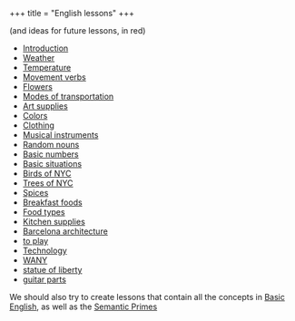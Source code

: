 +++
title = "English lessons"
+++

(and ideas for future lessons, in red)

  - [Introduction](/en/Introduction)
  - [Weather](/en/Weather)
  - [Temperature](/en/Temperature)
  - [Movement verbs](/en/Movement_verbs)
  - [Flowers](/en/Flowers)
  - [Modes of transportation](/en/Modes_of_transportation)
  - [Art supplies](/en/Art_supplies)
  - [Colors](/en/Colors)
  - [Clothing](/en/Clothing)
  - [Musical instruments](/en/Musical_instruments)
  - [Random nouns](/en/Random_nouns)
  - [Basic numbers](/en/Basic_numbers)
  - [Basic situations](/en/Basic_situations)
  - [Birds of NYC](/en/Birds_of_NYC)
  - [Trees of NYC](/en/Trees_of_NYC)
  - [Spices](/en/Spices)
  - [Breakfast foods](/en/Breakfast_foods)
  - [Food types](/en/Food)
  - [Kitchen supplies](/en/Kitchen_supplies)
  - [Barcelona architecture](/en/Barcelona_architecture)
  - [to play](/en/to_play)
  - [Technology](/en/Technology)
  - [WANY](/en/WANY)
  - [statue of liberty](/en/statue_of_liberty)
  - [guitar parts](/en/guitar_parts)

We should also try to create lessons that contain all the concepts in
[Basic English](http://en.wikipedia.org/wiki/Basic_English), as well as
the [Semantic Primes](http://en.wikipedia.org/wiki/Semantic_primes)
